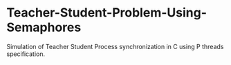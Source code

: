 # Teacher-Student-Problem-Using-Semaphores
Simulation of Teacher Student Process synchronization in C using P threads specification.

